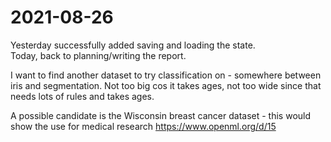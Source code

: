 # 2021-08-26
Yesterday successfully added saving and loading the state.  
Today, back to planning/writing the report.

I want to find another dataset to try classification on - somewhere between iris and segmentation.  Not too big cos it takes ages, not too wide since that needs lots of rules and takes ages.  

A possible candidate is the Wisconsin breast cancer dataset - this would show the use for medical research
https://www.openml.org/d/15



